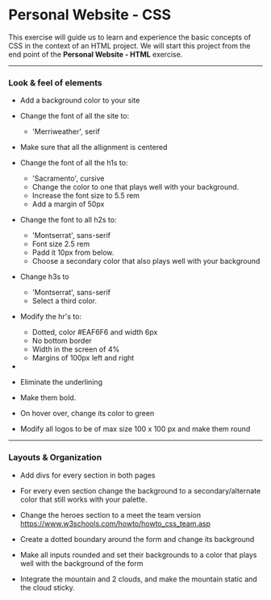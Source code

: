 # Personal Website - CSS

This exercise will guide us to learn and experience the basic concepts of CSS in the context of an HTML project. We will start this project from the end point of the **Personal Website - HTML** exercise.

--- 

### Look & feel of elements

- Add a background color to your site
- Change the font of all the site to:
  - 'Merriweather', serif
- Make sure that all the allignment is centered
- Change the font of all the h1s to:
  - 'Sacramento', cursive
  - Change the color to one that plays well with your background.
  - Increase the font size to 5.5 rem
  - Add a margin of 50px
- Change the font to all h2s to:
  - 'Montserrat', sans-serif
  - Font size 2.5 rem
  - Padd it 10px from below.
  - Choose a secondary color that also plays well with your background
- Change h3s to
  - 'Montserrat', sans-serif
  - Select a third color.
- Modify the hr's to:
  - Dotted, color #EAF6F6 and width 6px
  - No bottom border
  - Width in the screen of 4%
  - Margins of 100px left and right
- 

  - Eliminate the underlining
  - Make them bold.
  - On hover over, change its color to green

- Modify all logos to be of max size 100 x 100 px and make them round

---

### Layouts & Organization

- Add divs for every section in both pages
- For every even section change the background to a secondary/alternate color that still works with your palette.
- Change the heroes section to a meet the team version
  https://www.w3schools.com/howto/howto_css_team.asp

- Create a dotted boundary around the form and change its background
- Make all inputs rounded and set their backgrounds to a color that plays well with the background of the form

- Integrate the mountain and 2 clouds, and make the mountain static and the cloud sticky.
